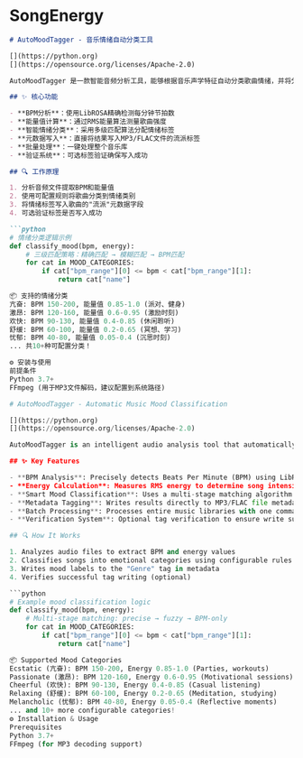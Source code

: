 # SongEnergy
```markdown
# AutoMoodTagger - 音乐情绪自动分类工具

[](https://python.org)
[](https://opensource.org/licenses/Apache-2.0)

AutoMoodTagger 是一款智能音频分析工具，能够根据音乐声学特征自动分类歌曲情绪，并将分类结果直接写入歌曲元数据标签。解决本地音乐无法自动分类的问题，让您轻松创建符合特定场景的情绪化歌单！

## ✨ 核心功能

- **BPM分析**：使用LibROSA精确检测每分钟节拍数
- **能量值计算**：通过RMS能量算法测量歌曲强度
- **智能情绪分类**：采用多级匹配算法分配情绪标签
- **元数据写入**：直接将结果写入MP3/FLAC文件的流派标签
- **批量处理**：一键处理整个音乐库
- **验证系统**：可选标签验证确保写入成功

## 🔍 工作原理

1. 分析音频文件提取BPM和能量值
2. 使用可配置规则将歌曲分类到情绪类别
3. 将情绪标签写入歌曲的"流派"元数据字段
4. 可选验证标签是否写入成功

```python
# 情绪分类逻辑示例
def classify_mood(bpm, energy):
    # 三级匹配策略：精确匹配 → 模糊匹配 → BPM匹配
    for cat in MOOD_CATEGORIES:
        if cat["bpm_range"][0] <= bpm < cat["bpm_range"][1]:
            return cat["name"]

📦 支持的情绪分类
​亢奋: BPM 150-200, 能量值 0.85-1.0 (派对、健身)
​激昂: BPM 120-160, 能量值 0.6-0.95 (激励时刻)
​欢快: BPM 90-130, 能量值 0.4-0.85 (休闲聆听)
​舒缓: BPM 60-100, 能量值 0.2-0.65 (冥想、学习)
​忧郁: BPM 40-80, 能量值 0.05-0.4 (沉思时刻)
... 共10+种可配置分类！

⚙️ 安装与使用
前提条件
Python 3.7+
FFmpeg (用于MP3文件解码，建议配置到系统路径)

# AutoMoodTagger - Automatic Music Mood Classification

[](https://python.org)
[](https://opensource.org/licenses/Apache-2.0)

AutoMoodTagger is an intelligent audio analysis tool that automatically classifies music files based on their acoustic properties and writes mood labels directly to the file's metadata. Perfect for creating mood-based playlists for different scenarios!

## ✨ Key Features

- **BPM Analysis**: Precisely detects Beats Per Minute (BPM) using LibROSA's beat tracking
- **Energy Calculation**: Measures RMS energy to determine song intensity
- **Smart Mood Classification**: Uses a multi-stage matching algorithm to assign accurate mood labels
- **Metadata Tagging**: Writes results directly to MP3/FLAC file metadata (ID3 tags)
- **Batch Processing**: Processes entire music libraries with one command
- **Verification System**: Optional tag verification to ensure write success

## 🔍 How It Works

1. Analyzes audio files to extract BPM and energy values
2. Classifies songs into emotional categories using configurable rules
3. Writes mood labels to the "Genre" tag in metadata
4. Verifies successful tag writing (optional)

```python
# Example mood classification logic
def classify_mood(bpm, energy):
    # Multi-stage matching: precise → fuzzy → BPM-only
    for cat in MOOD_CATEGORIES:
        if cat["bpm_range"][0] <= bpm < cat["bpm_range"][1]:
            return cat["name"]

📦 Supported Mood Categories
​Ecstatic (亢奋)​: BPM 150-200, Energy 0.85-1.0 (Parties, workouts)
​Passionate (激昂)​: BPM 120-160, Energy 0.6-0.95 (Motivational sessions)
​Cheerful (欢快)​: BPM 90-130, Energy 0.4-0.85 (Casual listening)
​Relaxing (舒缓)​: BPM 60-100, Energy 0.2-0.65 (Meditation, studying)
​Melancholic (忧郁)​: BPM 40-80, Energy 0.05-0.4 (Reflective moments)
... and 10+ more configurable categories!
⚙️ Installation & Usage
Prerequisites
Python 3.7+
FFmpeg (for MP3 decoding support)

